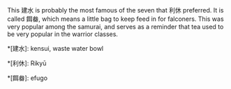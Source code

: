 This 建水 is probably the most famous of the seven that 利休 preferred. It is called 餌畚, which means a little bag to keep feed in for falconers. This was very popular among the samurai, and serves as a reminder that tea used to be very popular in the warrior classes.

*[建水]: kensui, waste water bowl

*[利休]: Rikyū

*[餌畚]: efugo
